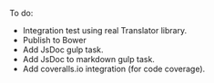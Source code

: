 To do:

* Integration test using real Translator library.
* Publish to Bower
* Add JsDoc gulp task.
* Add JsDoc to markdown gulp task.
* Add coveralls.io integration (for code coverage).
